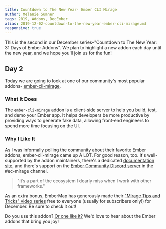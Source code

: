 ```yaml
---
title: Countdown to The New Year- Ember CLI Mirage
author: Melanie Sumner
tags: 2019, Addons, DecEmber
alias: 2019-12-02-countdown-to-the-new-year-ember-cli-mirage.md
responsive: true
---
```


This is the second in our December series–"Countdown to The New Year: 31 Days of Ember Addons".  We plan to highlight a new addon each day until the new year, and we hope you'll join us for the fun! 

## Day 2

Today we are going to look at one of our community's most popular addons- [ember-cli-mirage](https://emberobserver.com/addons/ember-cli-mirage). 

### What It Does

The `ember-cli-mirage` addon is a client-side server to help you build, test, and demo your Ember app. It helps developers be more productive by providing ways to generate fake data, allowing front-end engineers to spend more time focusing on the UI. 

### Why I Like It

As I was informally polling the community about their favorite Ember addons, ember-cli-mirage came up A LOT. For good reason, too. It's well-supported by the addon maintainers, there's a dedicated [documentation site](https://www.ember-cli-mirage.com/), and there's support on the [Ember Community Discord server](https://discord.gg/emberjs) in the #ec-mirage channel. 

> "It’s a part of the ecosystem I dearly miss when I work with other frameworks."

As an extra bonus, EmberMap has generously made their ["Mirage Tips and Tricks" video series](https://embermap.com/topics/mirage-tips-and-tricks) free to everyone (usually for subscribers only!) for December. Be sure to check it out! 

Do you use this addon? [Or one like it?](https://emberobserver.com/categories/mocking,-fixtures,-and-factories) We'd love to hear about the Ember addons that bring you joy!

